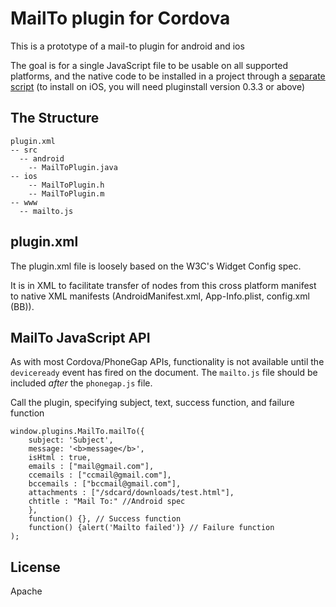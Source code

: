 # MailTo plugin for Cordova

This is a prototype of a mail-to plugin for android and ios

The goal is for a single JavaScript file to be usable on all supported
platforms, and the native code to be installed in a project through a [separate
script](http://github.com/alunny/pluginstall) (to install on iOS, 
you will need pluginstall version 0.3.3 or above)

## The Structure

    plugin.xml
    -- src
      -- android
        -- MailToPlugin.java
    -- ios
        -- MailToPlugin.h
        -- MailToPlugin.m
    -- www
      -- mailto.js

## plugin.xml

The plugin.xml file is loosely based on the W3C's Widget Config spec.

It is in XML to facilitate transfer of nodes from this cross platform manifest
to native XML manifests (AndroidManifest.xml, App-Info.plist, config.xml (BB)).

## MailTo JavaScript API

As with most Cordova/PhoneGap APIs, functionality is not available until the
`deviceready` event has fired on the document. The `mailto.js` file
should be included _after_ the `phonegap.js` file.

Call the plugin, specifying subject, text, success function, and failure function


	window.plugins.MailTo.mailTo({
    	subject: 'Subject',
    	message: '<b>message</b>',
    	isHtml : true,
    	emails : ["mail@gmail.com"],
    	ccemails : ["ccmail@gmail.com"],
    	bccemails : ["bccmail@gmail.com"],
    	attachments : ["/sdcard/downloads/test.html"],
    	chtitle : "Mail To:" //Android spec
    	},
    	function() {}, // Success function
    	function() {alert('Mailto failed')} // Failure function
	);

## License

Apache